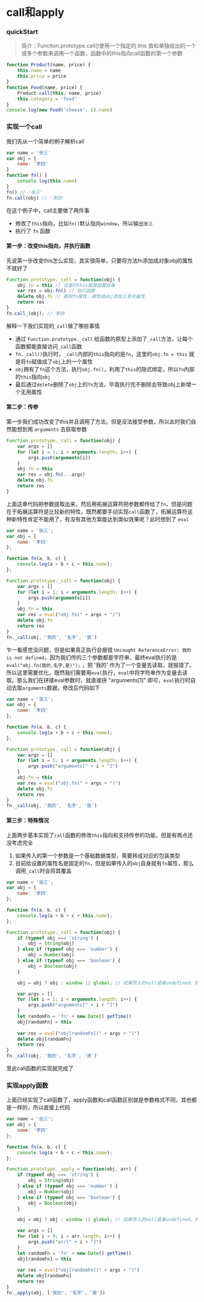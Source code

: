 # call和apply

### quickStart
> 简介：Function.prototype.call()使用一个指定的 this 值和单独给出的一个或多个参数来调用一个函数，函数中的this指向call函数的第一个参数

```js
function Product(name, price) {
    this.name = name
    this.price = price
}
function Food(name, price) {
    Product.call(this, name, price)
    this.category = 'food'
}
console.log(new Food('cheese', 5).name)
```

### 实现一个call

我们先从一个简单的例子解析call
```js
var name = '张三'
var obj = {
    name: '李四'
}
function fn() {
    console.log(this.name)
}
fn() // '张三'
fn.call(obj) // '李四'
```
在这个例子中，call主要做了两件事
* 修改了`this`指向，比如`fn()`默认指向`window`，所以输出`张三`
* 执行了 `fn` 函数

#### 第一步：改变this指向，并执行函数
先说第一步改变this怎么实现，其实很简单，只要将方法fn添加成对象obj的属性不就好了
```js
Function.prototype._call = function(obj) {
    obj.fn = this // 这里的this就是函数自身
    var res = obj.fn() // 执行函数
    delete obj.fn // 删除fn属性，避免给obj添加上多余属性
    return res
}
fn.call_(obj); // 李四
```
解释一下我们实现的`_call`做了哪些事情
* 通过 `Function.prototype._call` 给函数的原型上添加了`_call`方法，让每个函数都能直接访问`_call`函数
* `fn._call()`执行时，`_call`内部的`this`指向的是`fn`，这里的`obj.fn = this` 就是将`fn`赋值成了`obj`上的一个属性
* `obj`拥有了`fn`这个方法，执行`obj.fn()`，利用了`this`的隐式绑定，所以`fn`内部的`this`指向`obj`
* 最后通过`delete`删除了`obj`上的`fn`方法，毕竟执行完不删除会导致obj上新增一个无用属性

#### 第二步：传参
第一步我们成功改变了this并且调用了方法，但是没法接受参数，所以此时我们自然能想到用 `arguments` 去获取参数
```js
Function.prototype._call = function(obj) {
    var args = []
    for (let i = 1; i < arguments.length; i++) {
        args.push(arguments[i])
    }
    obj.fn = this
    var res = obj.fn(...args)
    delete obj.fn
    return res
}
```
上面这串代码把参数提取出来，然后用拓展运算符把参数都传给了`fn`，但是问题在于拓展运算符是比较新的特性，既然都要手动实现`call`函数了，拓展运算符这种新特性肯定不能用了，有没有其他方案能达到类似效果呢？此时想到了 `eval`
```js
var name = '张三';
var obj = {
    name: '李四'
};

function fn(a, b, c) {
    console.log(a + b + c + this.name);
};

Function.prototype._call = function(obj) {
    var args = []
    for (let i = 1; i < arguments.length; i++) {
        args.push(arguments[i])
    }
    obj.fn = this
    var res = eval("obj.fn(" + args + ")")
    delete obj.fn
    return res
}
fn._call(obj, '我的', '名字', '是')
```
乍一看感觉没问题，但是如果真正执行会报错 `Uncaught ReferenceError: 我的 is not defined`，因为我们传的三个参数都是字符串，最终eval执行的是`eval("obj.fn(我的,名字,是)");` ，把 '我的' 作为了一个变量去读取，就报错了。所以这里需要优化，既然我们需要用`eval`执行，`eval`中将字符串作为变量去读取。那么我们在拼接eval参数时，就直接拼 "arguments[1]" 即可，`eval`执行时自动去取`arguments`数据，修改后代码如下
```js
var name = '张三';
var obj = {
    name: '李四'
};

function fn(a, b, c) {
    console.log(a + b + c + this.name);
};

Function.prototype._call = function(obj) {
    var args = []
    for (let i = 1; i < arguments.length; i++) {
        args.push("arguments[" + i + "]")
    }
    obj.fn = this
    var res = eval("obj.fn(" + args + ")")
    delete obj.fn
    return res
}
fn._call(obj, '我的', '名字', '是')
```
#### 第三步：特殊情况
上面两步基本实现了`call`函数的修改`this`指向和支持传参的功能，但是有两点还没考虑完全
1. 如果传入的第一个参数是一个基础数据类型，需要转成对应的包装类型
2. 目前给设置的属性名是固定的`fn`，但是如果传入的`obj`自身就有`fn`属性，那么调用`_call`时会将其覆盖
```js
var name = '张三';
var obj = {
    name: '李四'
};

function fn(a, b, c) {
    console.log(a + b + c + this.name);
};

Function.prototype._call = function(obj) {
    if (typeof obj === 'string') {
        obj = String(obj)
    } else if (typeof obj === 'number') {
        obj = Number(obj)
    } else if (typeof obj === 'boolean') {
        obj = Boolean(obj)
    }

    obj = obj ? obj : window || global; // 如果传入的null或者undefined，则obj为window或global

    var args = []
    for (let i = 1; i < arguments.length; i++) {
        args.push("arguments[" + i + "]")
    }
    let randomFn = 'fn' + new Date().getTime()
    obj[randomFn] = this
    
    var res = eval("obj[randomFn](" + args + ")")
    delete obj[randomFn]
    return res
}
fn._call(obj, '我的', '名字', '是')
```
至此call函数的实现就完成了

### 实现apply函数
上面已经实现了call函数了，apply函数和call函数区别就是参数格式不同，其他都是一样的，所以直接上代码
```js
var name = '张三';
var obj = {
    name: '李四'
};

function fn(a, b, c) {
    console.log(a + b + c + this.name);
};

Function.prototype._apply = function(obj, arr) {
    if (typeof obj === 'string') {
        obj = String(obj)
    } else if (typeof obj === 'number') {
        obj = Number(obj)
    } else if (typeof obj === 'boolean') {
        obj = Boolean(obj)
    }

    obj = obj ? obj : window || global; // 如果传入的null或者undefined，则obj为window或global

    var args = []
    for (let i = 0; i < arr.length; i++) {
        args.push("arr[" + i + "]")
    }
    let randomFn = 'fn' + new Date().getTime()
    obj[randomFn] = this
    
    var res = eval("obj[randomFn](" + args + ")")
    delete obj[randomFn]
    return res
}
fn._apply(obj, ['我的', '名字', '是'])
```


















